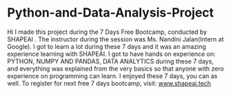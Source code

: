 # Python-and-Data-Analysis-Project
Hi I made this project during the 7 Days Free Bootcamp, conducted by SHAPEAI . The instructor during the session was Ms. Nandini Jalan(Intern at Google). I got to learn a lot during these 7 days and it was an amazing experience learning with SHAPEAI.
I got to have hands on experience on:
 PYTHON, 
 NUMPY AND PANDAS, 
 DATA ANALYTICS
during these 7 days, and everything was explained from the very basics so that anyone with zero experience on programming can learn. I enjoyed these 7 days, you can as well. To register for next free 7 days bootcamp, visit: www.shapeai.tech 
